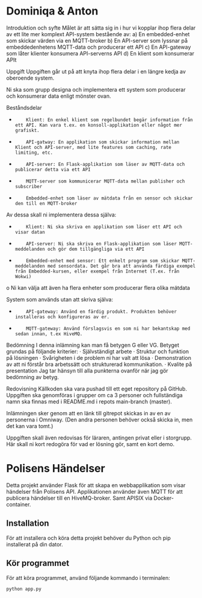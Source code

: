 # Dominiqa & Anton

Introduktion och syfte
Målet är att sätta sig in i hur vi kopplar ihop flera delar av ett lite mer komplext API-system bestående av:
a)      En embedded-enhet som skickar värden via en MQTT-broker
b)     En API-server som lyssnar på embeddedenhetens MQTT-data och producerar ett API
c)      En API-gateway som låter klienter konsumera API-serverns API
d)     En klient som konsumerar APIt


Uppgift
Uppgiften går ut på att knyta ihop flera delar i en längre kedja av oberoende system.

Ni ska som grupp designa och implementera ett system som producerar och konsumerar data enligt mönster ovan.

Beståndsdelar
-         Klient: En enkel klient som regelbundet begär information från ett API. Kan vara t.ex. en konsoll-applikation eller något mer grafiskt.
-         API-gatway: En applikation som skickar information mellan Klient och API-server, med lite features som caching, rate limiting, etc.
-         API-server: En Flask-applikation som läser av MQTT-data och publicerar detta via ett API
-         MQTT-server som kommunicerar MQTT-data mellan publisher och subscriber
-         Embedded-enhet som läser av mätdata från en sensor och skickar den till en MQTT-broker

Av dessa skall ni implementera dessa själva:
-         Klient: Ni ska skriva en applikation som läser ett API och visar datan
-         API-server: Ni ska skriva en Flask-applikation som läser MQTT-meddelanden och gör dem tillgängliga via ett API
-         Embedded-enhet med sensor: Ett enkelt program som skickar MQTT-meddelanden med sensordata. Det går bra att använda färdiga exempel från Embedded-kursen, eller exempel från Internet (T.ex. från Wokwi)
o  Ni kan välja att även ha flera enheter som producerar flera olika mätdata

System som används utan att skriva själva:
-         API-gateway: Använd en färdig produkt. Produkten behöver installeras och konfigureras av er.
-         MQTT-gateway: Använd förslagsvis en som ni har bekantskap med sedan innan, t.ex HiveMQ.

Bedömning
I denna inlämning kan man få betygen G eller VG. Betyget grundas på följande kriterier:
·        Självständigt arbete
·        Struktur och funktion på lösningen
·        Svårigheten i de problem ni har valt att lösa
·        Demonstration av att ni förstår bra arbetssätt och strukturerad kommunikation.
·        Kvalite på presentation
Jag tar hänsyn till alla punkterna ovanför när jag gör bedömning av betyg.

Redovisning
Källkoden ska vara pushad till ett eget repository på GitHub. Uppgiften ska genomföras i grupper om ca 3 personer och fullständiga namn ska finnas med i README.md i repots main-branch (master).

Inlämningen sker genom att en länk till gitrepot skickas in av en av personerna i Omniway.
(Den andra personen behöver också skicka in, men det kan vara tomt.)

Uppgiften skall även redovisas för läraren, antingen privat eller i storgrupp. Här skall ni kort redogöra för vad er lösning gör, samt en kort demo.



# Polisens Händelser

Detta projekt använder Flask för att skapa en webbapplikation som visar händelser från Polisens API. Applikationen använder även MQTT för att publicera händelser till en HiveMQ-broker. Samt APISIX via Docker-container.

## Installation

För att installera och köra detta projekt behöver du Python och pip installerat på din dator.

## Kör programmet

För att köra programmet, använd följande kommando i terminalen:
```bash
python app.py
